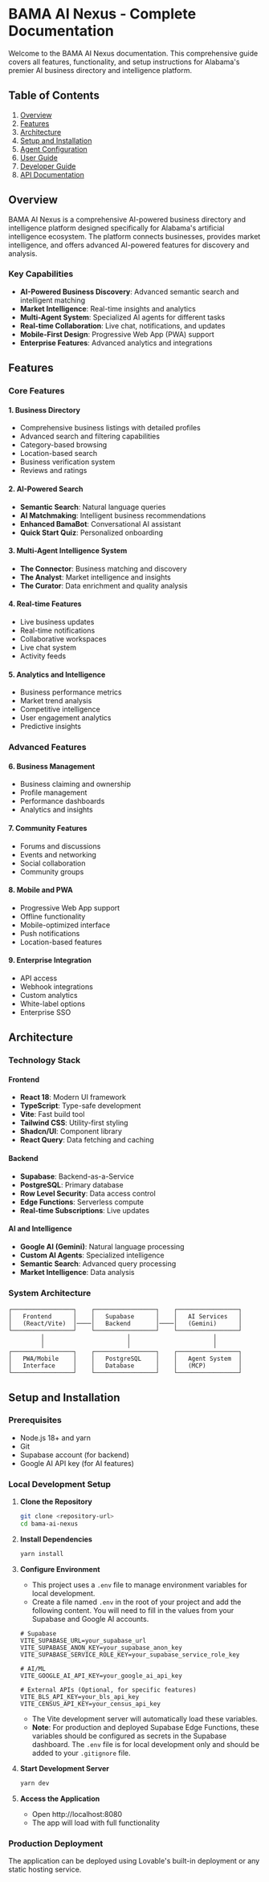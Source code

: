 # BAMA AI Nexus - Complete Documentation

Welcome to the BAMA AI Nexus documentation. This comprehensive guide covers all features, functionality, and setup instructions for Alabama's premier AI business directory and intelligence platform.

## Table of Contents

1. [Overview](#overview)
2. [Features](#features)
3. [Architecture](#architecture)
4. [Setup and Installation](#setup-and-installation)
5. [Agent Configuration](#agent-configuration)
6. [User Guide](#user-guide)
7. [Developer Guide](#developer-guide)
8. [API Documentation](#api-documentation)

## Overview

BAMA AI Nexus is a comprehensive AI-powered business directory and intelligence platform designed specifically for Alabama's artificial intelligence ecosystem. The platform connects businesses, provides market intelligence, and offers advanced AI-powered features for discovery and analysis.

### Key Capabilities
- **AI-Powered Business Discovery**: Advanced semantic search and intelligent matching
- **Market Intelligence**: Real-time insights and analytics
- **Multi-Agent System**: Specialized AI agents for different tasks
- **Real-time Collaboration**: Live chat, notifications, and updates
- **Mobile-First Design**: Progressive Web App (PWA) support
- **Enterprise Features**: Advanced analytics and integrations

## Features

### Core Features

#### 1. Business Directory
- Comprehensive business listings with detailed profiles
- Advanced search and filtering capabilities
- Category-based browsing
- Location-based search
- Business verification system
- Reviews and ratings

#### 2. AI-Powered Search
- **Semantic Search**: Natural language queries
- **AI Matchmaking**: Intelligent business recommendations
- **Enhanced BamaBot**: Conversational AI assistant
- **Quick Start Quiz**: Personalized onboarding

#### 3. Multi-Agent Intelligence System
- **The Connector**: Business matching and discovery
- **The Analyst**: Market intelligence and insights
- **The Curator**: Data enrichment and quality analysis

#### 4. Real-time Features
- Live business updates
- Real-time notifications
- Collaborative workspaces
- Live chat system
- Activity feeds

#### 5. Analytics and Intelligence
- Business performance metrics
- Market trend analysis
- Competitive intelligence
- User engagement analytics
- Predictive insights

### Advanced Features

#### 6. Business Management
- Business claiming and ownership
- Profile management
- Performance dashboards
- Analytics and insights

#### 7. Community Features
- Forums and discussions
- Events and networking
- Social collaboration
- Community groups

#### 8. Mobile and PWA
- Progressive Web App support
- Offline functionality
- Mobile-optimized interface
- Push notifications
- Location-based features

#### 9. Enterprise Integration
- API access
- Webhook integrations
- Custom analytics
- White-label options
- Enterprise SSO

## Architecture

### Technology Stack

#### Frontend
- **React 18**: Modern UI framework
- **TypeScript**: Type-safe development
- **Vite**: Fast build tool
- **Tailwind CSS**: Utility-first styling
- **Shadcn/UI**: Component library
- **React Query**: Data fetching and caching

#### Backend
- **Supabase**: Backend-as-a-Service
- **PostgreSQL**: Primary database
- **Row Level Security**: Data access control
- **Edge Functions**: Serverless compute
- **Real-time Subscriptions**: Live updates

#### AI and Intelligence
- **Google AI (Gemini)**: Natural language processing
- **Custom AI Agents**: Specialized intelligence
- **Semantic Search**: Advanced query processing
- **Market Intelligence**: Data analysis

### System Architecture

```
┌─────────────────┐    ┌─────────────────┐    ┌─────────────────┐
│   Frontend      │    │   Supabase      │    │   AI Services   │
│   (React/Vite)  │────│   Backend       │────│   (Gemini)      │
└─────────────────┘    └─────────────────┘    └─────────────────┘
         │                       │                       │
         │                       │                       │
┌─────────────────┐    ┌─────────────────┐    ┌─────────────────┐
│   PWA/Mobile    │    │   PostgreSQL    │    │   Agent System  │
│   Interface     │    │   Database      │    │   (MCP)         │
└─────────────────┘    └─────────────────┘    └─────────────────┘
```

## Setup and Installation

### Prerequisites
- Node.js 18+ and yarn
- Git
- Supabase account (for backend)
- Google AI API key (for AI features)

### Local Development Setup

1. **Clone the Repository**
   ```bash
   git clone <repository-url>
   cd bama-ai-nexus
   ```

2. **Install Dependencies**
   ```bash
   yarn install
   ```

3. **Configure Environment**
   - This project uses a `.env` file to manage environment variables for local development.
   - Create a file named `.env` in the root of your project and add the following content. You will need to fill in the values from your Supabase and Google AI accounts.
   ```env
   # Supabase
   VITE_SUPABASE_URL=your_supabase_url
   VITE_SUPABASE_ANON_KEY=your_supabase_anon_key
   VITE_SUPABASE_SERVICE_ROLE_KEY=your_supabase_service_role_key

   # AI/ML
   VITE_GOOGLE_AI_API_KEY=your_google_ai_api_key

   # External APIs (Optional, for specific features)
   VITE_BLS_API_KEY=your_bls_api_key
   VITE_CENSUS_API_KEY=your_census_api_key
   ```
   - The Vite development server will automatically load these variables.
   - **Note**: For production and deployed Supabase Edge Functions, these variables should be configured as secrets in the Supabase dashboard. The `.env` file is for local development only and should be added to your `.gitignore` file.

4. **Start Development Server**
   ```bash
   yarn dev
   ```

5. **Access the Application**
   - Open http://localhost:8080
   - The app will load with full functionality

### Production Deployment
The application can be deployed using Lovable's built-in deployment or any static hosting service.
